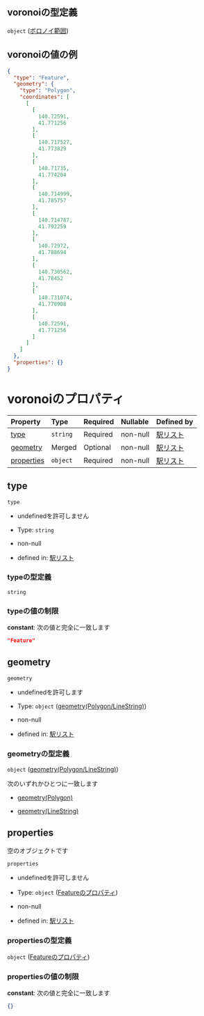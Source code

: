 ## voronoiの型定義

`object` ([ボロノイ範囲](station-駅オブジェクト-properties-ボロノイ範囲.md))

## voronoiの値の例

```json
{
  "type": "Feature",
  "geometry": {
    "type": "Polygon",
    "coordinates": [
      [
        [
          140.72591,
          41.771256
        ],
        [
          140.717527,
          41.773829
        ],
        [
          140.71735,
          41.774204
        ],
        [
          140.714999,
          41.785757
        ],
        [
          140.714787,
          41.792259
        ],
        [
          140.72972,
          41.788694
        ],
        [
          140.730562,
          41.78452
        ],
        [
          140.731074,
          41.778908
        ],
        [
          140.72591,
          41.771256
        ]
      ]
    ]
  },
  "properties": {}
}
```

# voronoiのプロパティ

| Property                  | Type     | Required | Nullable | Defined by                                                                                                                                  |
| :------------------------ | :------- | :------- | :------- | :------------------------------------------------------------------------------------------------------------------------------------------ |
| [type](#type)             | `string` | Required | non-null | [駅リスト](station-駅オブジェクト-properties-ボロノイ範囲-properties-type.md "undefined#/items/properties/voronoi/properties/type")                          |
| [geometry](#geometry)     | Merged   | Optional | non-null | [駅リスト](station-駅オブジェクト-properties-ボロノイ範囲-properties-geometrypolygonlinestring.md "undefined#/items/properties/voronoi/properties/geometry") |
| [properties](#properties) | `object` | Required | non-null | [駅リスト](station-駅オブジェクト-properties-ボロノイ範囲-properties-featureのプロパティ.md "undefined#/items/properties/voronoi/properties/properties")           |

## type



`type`

*   undefinedを許可しません

*   Type: `string`

*   non-null

*   defined in: [駅リスト](station-駅オブジェクト-properties-ボロノイ範囲-properties-type.md "undefined#/items/properties/voronoi/properties/type")

### typeの型定義

`string`

### typeの値の制限

**constant**: 次の値と完全に一致します

```json
"Feature"
```

## geometry



`geometry`

*   undefinedを許可します

*   Type: `object` ([geometry(Polygon/LineString)](station-駅オブジェクト-properties-ボロノイ範囲-properties-geometrypolygonlinestring.md))

*   non-null

*   defined in: [駅リスト](station-駅オブジェクト-properties-ボロノイ範囲-properties-geometrypolygonlinestring.md "undefined#/items/properties/voronoi/properties/geometry")

### geometryの型定義

`object` ([geometry(Polygon/LineString)](station-駅オブジェクト-properties-ボロノイ範囲-properties-geometrypolygonlinestring.md))

次のいずれかひとつに一致します

*   [geometry(Polygon)](station-駅オブジェクト-properties-ボロノイ範囲-properties-geometrypolygonlinestring-oneof-geometrypolygon.md "check type definition")

*   [geometry(LineString)](station-駅オブジェクト-properties-ボロノイ範囲-properties-geometrypolygonlinestring-oneof-geometrylinestring.md "check type definition")

## properties

空のオブジェクトです

`properties`

*   undefinedを許可しません

*   Type: `object` ([Featureのプロパティ](station-駅オブジェクト-properties-ボロノイ範囲-properties-featureのプロパティ.md))

*   non-null

*   defined in: [駅リスト](station-駅オブジェクト-properties-ボロノイ範囲-properties-featureのプロパティ.md "undefined#/items/properties/voronoi/properties/properties")

### propertiesの型定義

`object` ([Featureのプロパティ](station-駅オブジェクト-properties-ボロノイ範囲-properties-featureのプロパティ.md))

### propertiesの値の制限

**constant**: 次の値と完全に一致します

```json
{}
```

